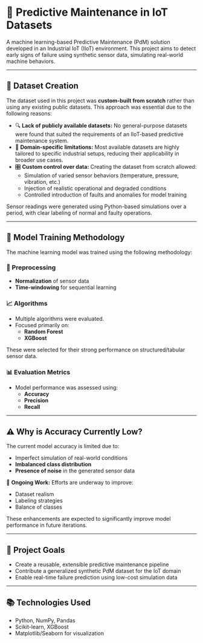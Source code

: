 # 🔧 Predictive Maintenance in IoT Datasets

A machine learning-based Predictive Maintenance (PdM) solution developed in an Industrial IoT (IIoT) environment. This project aims to detect early signs of failure using synthetic sensor data, simulating real-world machine behaviors.

---

## 📂 Dataset Creation

The dataset used in this project was **custom-built from scratch** rather than using any existing public datasets. This approach was essential due to the following reasons:

- 🔍 **Lack of publicly available datasets:** No general-purpose datasets were found that suited the requirements of an IIoT-based predictive maintenance system.
- 🔐 **Domain-specific limitations:** Most available datasets are highly tailored to specific industrial setups, reducing their applicability in broader use cases.
- 🎛️ **Custom control over data:** Creating the dataset from scratch allowed:
  - Simulation of varied sensor behaviors (temperature, pressure, vibration, etc.)
  - Injection of realistic operational and degraded conditions
  - Controlled introduction of faults and anomalies for model training

Sensor readings were generated using Python-based simulations over a period, with clear labeling of normal and faulty operations.

---

## 🧠 Model Training Methodology

The machine learning model was trained using the following methodology:

### 🧹 Preprocessing
- **Normalization** of sensor data
- **Time-windowing** for sequential learning

### 📈 Algorithms
- Multiple algorithms were evaluated.
- Focused primarily on:
  - **Random Forest**
  - **XGBoost**
  
These were selected for their strong performance on structured/tabular sensor data.

### 📊 Evaluation Metrics
- Model performance was assessed using:
  - **Accuracy**
  - **Precision**
  - **Recall**

---

## ⚠️ Why is Accuracy Currently Low?

The current model accuracy is limited due to:

- Imperfect simulation of real-world conditions
- **Imbalanced class distribution**
- **Presence of noise** in the generated sensor data

🚧 **Ongoing Work:**
Efforts are underway to improve:
- Dataset realism
- Labeling strategies
- Balance of classes

These enhancements are expected to significantly improve model performance in future iterations.

---

## 📌 Project Goals
- Create a reusable, extensible predictive maintenance pipeline
- Contribute a generalized synthetic PdM dataset for the IoT domain
- Enable real-time failure prediction using low-cost simulation data

---

## 📚 Technologies Used
- Python, NumPy, Pandas
- Scikit-learn, XGBoost
- Matplotlib/Seaborn for visualization
